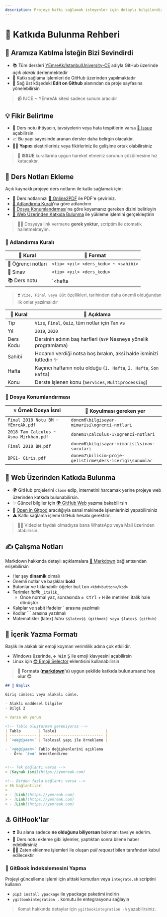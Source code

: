 ```yaml
---
description: Projeye katkı sağlamak isteyenler için detaylı bilgilendirme yazım
---
```


# 💖 Katkıda Bulunma Rehberi

<!-- TODO: Forkları güncelleme alanı eklenecek -->

## 🎈 Aramıza Katılma İsteğin Bizi Sevindirdi

- 📚 Tüm dersleri [YEmreAk/IstanbulUniversity-CE](https://github.com/YEmreAk/IstanbulUniversity-CE) adıyla GitHub üzerinde *açık olarak* derlenmektedir
- 🤝 Katkı sağlama işlemleri de GitHub üzerinden yapılmaktadır
- 🏹 Sağ üst köşedeki  **Edit on Github** alanından da proje sayfasına yönelebilirsin

> 📹 IUCE ~ YEmreAk sitesi sadece sunum aracıdır

## 💡 Fikir Belirtme <a name="fikir-belirtme"></a>

- 📙 Ders notu ihtiyacın, tavsiyelerin veya hata tespitlerin varsa [🦋 Issue](https://github.com/yedhrab/IstanbulUniversity-CE/issues) açabilirsin
- 📈 Bu yapı sayesinde aranan dersler daha belirgin olacaktır.
- 👮‍♂️ **Yapıcı** eleştirileriniz veya fikirleriniz ile gelişime ortak olabilirsiniz

> 📌 **ISSUE** kurallarına uygun hareket etmeniz sorunun çözülmesine hız katacaktır.

## 📙 Ders Notları Ekleme <a name="ders-notlari-ekleme"></a>

Açık kaynaklı projeye ders notların ile katkı sağlamak için:

- 💫 Ders notlarınızı [📕 Online2PDF](https://online2pdf.com/) ile PDF'e çeviriniz.
- [👮‍ Adlandırma Kuralı](#adlandirma-kurali)'na göre adlandırın
- [🚙 Dosya Konumlandırması](#dosya-konumlandirmasi)'na göre koyamanız gereken dizini belirleyin
- [🚀 Web Üzerinden Katkıda Bulunma](#web-uzerinden-katkida-bulunma) ile yükleme işlemini gerçekleştirin

> 👨‍💻 Dosyaya link vermene **gerek yoktur**, scriptim ile otomatik halletmekteyim.

### 👮‍ Adlandırma Kuralı <a name="adlandirma-kurali"></a>

| 👮‍ Kural | 📑 Format                                                      |
| --------- | ---------------------------------------------------------------- |
| 📕 Öğrenci notları       |  `<tip> <yıl> <ders_kodu> ~ <sahibi>`                 |
| 📃 Sınav       |  `<tip> <yıl> <ders_kodu>`                 |
| 📚 Ders notu | `<hafta | konu> <yıl> <ders kodu>` veya orjinal ismi ile kalabilir |

> ❣️ `Vize, Final veya Büt` özellikleri, tarihinden daha önemli olduğundan ilk onlar yazılmalıdır

| 👮‍ Kural | 📜 Açıklama                                                      |
| --------- | ---------------------------------------------------------------- |
| Tip       | `Vize`, `Final`, `Quiz`, tüm notlar için `Tam` vs                |
| Yıl       | `2019`, `2020`                                                   |
| Ders Kodu | Dersinin adının baş harfleri (`NYP` Nesneye yönelik programlama) |
| Sahibi    | Hocanın verdiği notsa boş bırakın, aksi halde isminizi lütfedin ✨|
| Hafta | Kaçıncı haftanın notu olduğu (`1. Hafta`, `2. Hafta`, `Son Hafta`) |
| Konu | Derste işlenen konu (`Services`, `Multiprocessing`) |

### 🚙 Dosya Konumlandırması <a name="dosya-konumlandirmasi"></a>

| ⭐ Örnek Dosya İsmi                     | 📁 Koyulması gereken yer                                        |
| -------------------------------------- | --------------------------------------------------------------- |
| `Final 2018 Notu BM ~ YEmreAk.pdf`     | `donem6\bilgisayar-mimarisi\ogrenci-notlari` |
| `2018 Tam Calculus ~ Asma Mirkhan.pdf` | `donem1\calculus-1\ogrenci-notlari`      |
| `Final 2018 BM.pdf`                    | `donem6\bilgisayar-mimarisi\sinav-sorulari`  |
| `BPG1- Giris.pdf` | `donem7\bilisim-proje-gelistirme\ders-icerigi\sunumlar` |

## 🚀 Web Üzerinden Katkıda Bulunma <a name="web-uzerinden-katkida-bulunma"></a>

- 🌍 GitHub projelerini `clone` edip, internetini harcamak yerine projeye web üzerinden katkıda bulunabilirsin.
- ✨ Güncel bilgiler için [🌍 GitHub Web](https://lib.yemreak.com/proje-yoenetimi/github/github-web) yazıma bakabilirsin
- 🌃 [Open in Gitpod](https://gitpod.io/#https://github.com/YEmreAk/IstanbulUniversity-CE) aracılığıyla sanal makinede işlemlerinizi yapabilirsiniz
- ⚠️ Katkı sağlama işlemi GitHub hesabı gerektirir.

> 💁‍♂️ Videolar faydalı olmadıysa bana WhatsApp veya Mail üzerinden atabilirsin.

## ✍ Çalışma Notları

Markdown hakkında detaylı açıklamalara [📑 Markdown](https://lib.yemreak.com/1-programlama-notlari/0-genel-notlar/2-markdown) bağlantısından erişebilirsin

- Her şey **dinamik** olmalı
- Önemli notlar ve başlıklar **bold**
- Butonlar ve tıklanabilir öğeler <kbd>button</kbd> `<kbd>button</kbd>`
- Terimler _italik_ `_italik_`
  - Önce normal yaz, sonrasında <kbd>✲ Ctrl</kbd> + <kbd>H</kbd> ile metinleri italik hale dönüştür
- Kalıplar ve sabit ifadeler \` arasına yazılmalı
- Kodlar ``` arasına yazılmalı
- Matematikler (latex) $latex$ `$$latex$$ (gitbook) veya $latex$ (github) `

## 📑 İçerik Yazma Formatı

Başlık ile alakalı bir emoji koyman verimlilik adına çok etkilidir.

- Windows üzerinde, <kbd>❖ Win</kbd> <kbd>Ş</kbd> ile emoji klavyesini açabilirsin
- Linux için [😎 Emoji Selector](https://extensions.gnome.org/extension/1162/emoji-selector/) eklentisini kullanabilirsin

> 📌 **Formata ([markdown](https://lib.yemreak.com/1-programlama-notlari/0-genel-notlar/2-markdown)'a) uygun şekilde katkıda bulunursanız hoş olur 😊**

```md
## 🌟 Başlık

Giriş cümlesi veya alakalı cümle.

- Alaklı maddesel bilgiler
- Bilgi 2

> Varsa ek yorum

<!-- Tablo oluşturman gerekiyorsa -->
| Tablo        | Tablo1                      |
| ------------ | --------------------------- |
| `<değişken>` | Tablosal yapı ile örnekleme |

- `<değişken>` Tablo değişkenlerini açıklama
  - Örn: `kod` örneklendirme


<!-- Tek bağlantı varsa -->
> [Kaynak ismi](https://yemreak.com)

<!-- Birden fazla bağlantı varsa -->
> Ek bağlantılar:
>
> - [Link](https://yemreak.com)
> - [Link](https://yemreak.com)
> - [Link](https://yemreak.com)

```

## ⚓ GitHook'lar

- ❣️ Bu alana sadece **ne olduğunu biliyorsan** bakmanı tavsiye ederim.
- 📢 Ders notu ekleme gibi işlemler, yaptıktan sonra bilene haber edebilirsiniz
- 💁‍♂️ Zaten eklenme işlemleri ile oluşan *pull request* bilen tarafından kabul edilecektir

### 💫 GitBook İndekslemesini Yapma

Projeyi güncelleme işlemi için alttaki komutları veya `integrate.sh` scriptini kullanın

- `pip3 install ypackage` ile ypackage paketimi indirin
- `ygitbookintegration .` komutu ile entegrasyonu sağlayın

> Komut hakkında detaylar için `ygitbookintegration -h` yazabilirsiniz.
